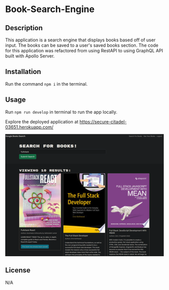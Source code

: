 # Book-Search-Engine

## Description

This application is a search engine that displays books based off of user input. The books can be saved to a user's saved books section. The code for this application was refactored from using RestAPI to using GraphQL API built with Apollo Server.

## Installation

Run the command ```npm i``` in the terminal.

## Usage

Run ```npm run develop``` in terminal to run the app locally.

Explore the deployed application at https://secure-citadel-03651.herokuapp.com/

![alt text](./assets/images/screenshot.png)

## License

N/A